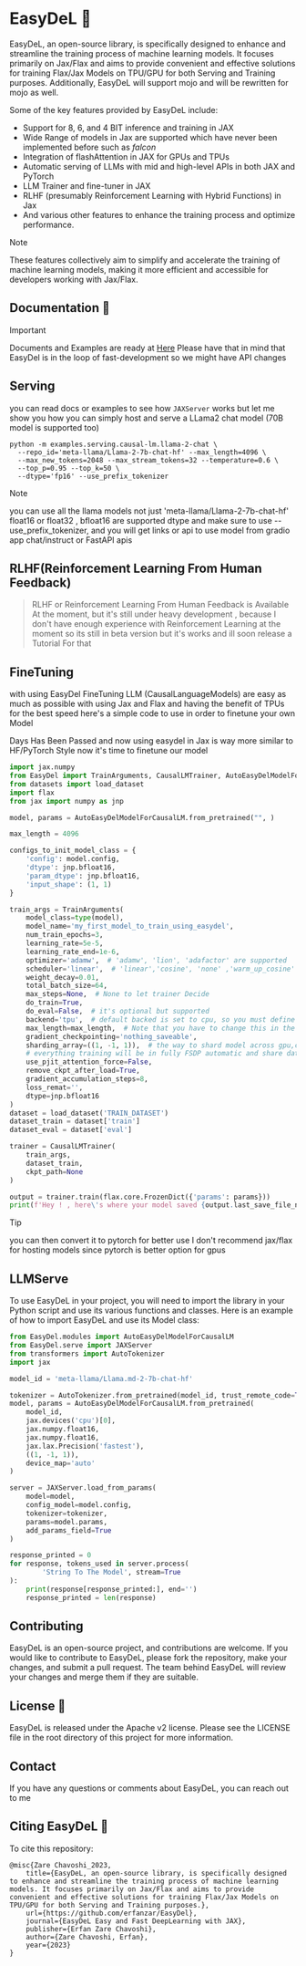# EasyDeL 🔮

EasyDeL, an open-source library, is specifically designed to enhance and streamline the training process of machine
learning models. It focuses primarily on Jax/Flax and aims to provide convenient and effective solutions for training
Flax/Jax Models on TPU/GPU for both Serving and Training purposes. Additionally, EasyDeL will support mojo and will be
rewritten for mojo as well.

Some of the key features provided by EasyDeL include:

- Support for 8, 6, and 4 BIT inference and training in JAX
- Wide Range of models in Jax are supported which have never been implemented before such as _falcon_ 
- Integration of flashAttention in JAX for GPUs and TPUs
- Automatic serving of LLMs with mid and high-level APIs in both JAX and PyTorch
- LLM Trainer and fine-tuner in JAX
- RLHF (presumably Reinforcement Learning with Hybrid Functions) in Jax
- And various other features to enhance the training process and optimize performance.

> [!NOTE]
> These features collectively aim to simplify and accelerate the training of machine learning models, making it more
> efficient and accessible for developers working with Jax/Flax.

## Documentation 💫

> [!IMPORTANT]
> Documents and Examples are ready at [Here](https://erfanzar.github.io/EasyDeL)
> Please have that in mind that EasyDel is in the loop of fast-development
> so we might have API changes

## Serving

you can read docs or examples to see how `JAXServer` works but let me show you how you can simply host and serve a
LLama2
chat model (70B model is supported too)

```shell
python -m examples.serving.causal-lm.llama-2-chat \
  --repo_id='meta-llama/Llama-2-7b-chat-hf' --max_length=4096 \
  --max_new_tokens=2048 --max_stream_tokens=32 --temperature=0.6 \
  --top_p=0.95 --top_k=50 \
  --dtype='fp16' --use_prefix_tokenizer

```

> [!NOTE]
> you can use all the llama models not just 'meta-llama/Llama-2-7b-chat-hf'
> float16 or float32 , bfloat16 are supported dtype and make sure to use --use_prefix_tokenizer,
> and you will get links or api to use model from gradio app chat/instruct or FastAPI apis

## RLHF(Reinforcement Learning From Human Feedback)

> RLHF or Reinforcement Learning From Human Feedback is Available At the moment, but it's still
> under heavy development , because I don't have enough experience with Reinforcement Learning at the moment so its
> still
> in beta version but it's works and ill soon release a Tutorial For that

## FineTuning

with using EasyDel FineTuning LLM (CausalLanguageModels) are easy as much as possible with using Jax and Flax
and having the benefit of TPUs for the best speed here's a simple code to use in order to finetune your
own Model

Days Has Been Passed and now using easydel in Jax is way more similar to HF/PyTorch Style
now it's time to finetune our model

```python
import jax.numpy
from EasyDel import TrainArguments, CausalLMTrainer, AutoEasyDelModelForCausalLM, FlaxLlamaForCausalLM
from datasets import load_dataset
import flax
from jax import numpy as jnp

model, params = AutoEasyDelModelForCausalLM.from_pretrained("", )

max_length = 4096

configs_to_init_model_class = {
    'config': model.config,
    'dtype': jnp.bfloat16,
    'param_dtype': jnp.bfloat16,
    'input_shape': (1, 1)
}

train_args = TrainArguments(
    model_class=type(model),
    model_name='my_first_model_to_train_using_easydel',
    num_train_epochs=3,
    learning_rate=5e-5,
    learning_rate_end=1e-6,
    optimizer='adamw',  # 'adamw', 'lion', 'adafactor' are supported
    scheduler='linear',  # 'linear','cosine', 'none' ,'warm_up_cosine' and 'warm_up_linear'  are supported
    weight_decay=0.01,
    total_batch_size=64,
    max_steps=None,  # None to let trainer Decide
    do_train=True,
    do_eval=False,  # it's optional but supported 
    backend='tpu',  # default backed is set to cpu, so you must define you want to use tpu cpu or gpu
    max_length=max_length,  # Note that you have to change this in the model config too
    gradient_checkpointing='nothing_saveable',
    sharding_array=((1, -1, 1)),  # the way to shard model across gpu,cpu or TPUs using sharding array ((1, -1, 1))
    # everything training will be in fully FSDP automatic and share data between devices
    use_pjit_attention_force=False,
    remove_ckpt_after_load=True,
    gradient_accumulation_steps=8,
    loss_remat='',
    dtype=jnp.bfloat16
)
dataset = load_dataset('TRAIN_DATASET')
dataset_train = dataset['train']
dataset_eval = dataset['eval']

trainer = CausalLMTrainer(
    train_args,
    dataset_train,
    ckpt_path=None
)

output = trainer.train(flax.core.FrozenDict({'params': params}))
print(f'Hey ! , here\'s where your model saved {output.last_save_file_name}')


```

> [!TIP]
> you can then convert it to pytorch for better use I don't recommend jax/flax for hosting models since
> pytorch is better option for gpus

## LLMServe

To use EasyDeL in your project, you will need to import the library in your Python script and use its various functions
and classes. Here is an example of how to import EasyDeL and use its Model class:

```python
from EasyDel.modules import AutoEasyDelModelForCausalLM
from EasyDel.serve import JAXServer
from transformers import AutoTokenizer
import jax

model_id = 'meta-llama/Llama.md-2-7b-chat-hf'

tokenizer = AutoTokenizer.from_pretrained(model_id, trust_remote_code=True)
model, params = AutoEasyDelModelForCausalLM.from_pretrained(
    model_id,
    jax.devices('cpu')[0],
    jax.numpy.float16,
    jax.numpy.float16,
    jax.lax.Precision('fastest'),
    ((1, -1, 1)),
    device_map='auto'
)

server = JAXServer.load_from_params(
    model=model,
    config_model=model.config,
    tokenizer=tokenizer,
    params=model.params,
    add_params_field=True
)

response_printed = 0
for response, tokens_used in server.process(
        'String To The Model', stream=True
):
    print(response[response_printed:], end='')
    response_printed = len(response)
``` 

## Contributing

EasyDeL is an open-source project, and contributions are welcome. If you would like to contribute to EasyDeL, please
fork the repository, make your changes, and submit a pull request. The team behind EasyDeL will review your changes and
merge them if they are suitable.

## License 📜

EasyDeL is released under the Apache v2 license. Please see the LICENSE file in the root directory of this project for
more information.

## Contact

If you have any questions or comments about EasyDeL, you can reach out to me

## Citing EasyDeL 🥶

To cite this repository:

```misc
@misc{Zare Chavoshi_2023,
    title={EasyDeL, an open-source library, is specifically designed to enhance and streamline the training process of machine learning models. It focuses primarily on Jax/Flax and aims to provide convenient and effective solutions for training Flax/Jax Models on TPU/GPU for both Serving and Training purposes.},
    url={https://github.com/erfanzar/EasyDel},
    journal={EasyDeL Easy and Fast DeepLearning with JAX},
    publisher={Erfan Zare Chavoshi},
    author={Zare Chavoshi, Erfan},
    year={2023}
} 
```

